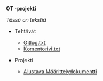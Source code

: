 **OT -projekti** 

*Tässä on tekstiä*

* Tehtävät
  * [Gitlog.txt](https://github.com/Maijjay/ot-harjoitustyo/blob/master/laskarit/viikko1/gitlog.txt) 
  * [Komentorivi.txt](https://github.com/Maijjay/ot-harjoitustyo/blob/master/laskarit/viikko1/komentorivi.txt)

* Projekti
  * [Alustava Määrittelydokumentti](https://github.com/Maijjay/ot-harjoitustyo/blob/master/dokumentointi/alustava%20m%C3%A4%C3%A4rittelydokumentti)
 

